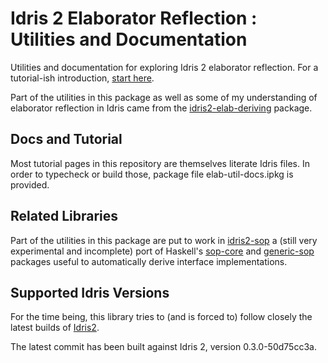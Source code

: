 # Idris 2 Elaborator Reflection : Utilities and Documentation

Utilities and documentation for exploring Idris 2 elaborator reflection.
For a tutorial-ish introduction, [start here](/src/Doc/Index.md).

Part of the utilities in this package as well as some of my understanding
of elaborator reflection in Idris came from
the [idris2-elab-deriving](https://github.com/MarcelineVQ/idris2-elab-deriving)
package.

## Docs and Tutorial

Most tutorial pages in this repository are themselves literate Idris files.
In order to typecheck or build those, package file elab-util-docs.ipkg
is provided.

## Related Libraries

Part of the utilities in this package are put to work in
[idris2-sop](https://github.com/stefan-hoeck/idris2-sop)
a (still very experimental and incomplete) port of Haskell's
[sop-core](https://hackage.haskell.org/package/sop-core) and
[generic-sop](https://hackage.haskell.org/package/generics-sop)
packages useful to automatically derive interface implementations.

## Supported Idris Versions
For the time being, this library tries to (and is forced to) follow closely the
latest builds of [Idris2](https://github.com/idris-lang/Idris2).

The latest commit has been built against Idris 2, version 0.3.0-50d75cc3a.
